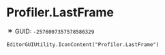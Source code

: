 # Profiler.LastFrame
![](/img/Profiler.LastFrame.png)
GUID: `-2576007357578586329`
```
EditorGUIUtility.IconContent("Profiler.LastFrame")
```
